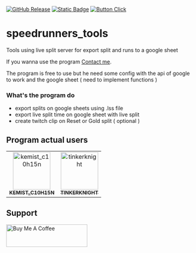 [![GitHub Release](https://img.shields.io/github/v/release/matteo0158/speedrunners_tools?style=for-the-badge)](#) [![Static Badge](https://img.shields.io/badge/SUPPORT-WINDOWS%20ONLY-blue?style=for-the-badge)](#) [![Button Click](https://img.shields.io/badge/DOWNLOAD!-37a779?style=for-the-badge&color=%23009e30)](https://github.com/matteo0158/speedrunners_tools/releases/latest)

# speedrunners_tools
Tools using live split server for export split and runs to a google sheet

If you wanna use the program [Contact me](mailto:lacremedore@gmail.com?subject=[GitHub]%20-%20Taking%20Contact).


The program is free to use but he need some config with the api of google to work and the google sheet ( need to implement functions )

### What's the program do
- export splits on google sheets using .lss file
- export live split time on google sheet with live split
- create twitch clip on Reset or Gold split ( optional )

## Program actual users

<!-- readme: contributors -start -->
<table>
<tr>
    <td align="center">
        <a href="https://www.twitch.tv/kemist_c10h15n">
            <img src="https://static-cdn.jtvnw.net/jtv_user_pictures/f4593f43-9479-4707-bcfb-3f57ed69fb37-profile_image-300x300.png" width="100;" alt="kemist_c10h15n"/>
            <br />
            <sub><b>KEMIST_C10H15N</b></sub>
        </a>
    </td>
    <td align="center">
        <a href="https://www.twitch.tv/tinkerknight">
            <img src="https://static-cdn.jtvnw.net/jtv_user_pictures/b9a196b6-4e0c-4a9e-b295-768770de2db7-profile_image-300x300.png" width="100;" alt="tinkerknight"/>
            <br />
            <sub><b>TINKERKNIGHT</b></sub>
        </a>
    </td>
</tr>
</table>
<!-- readme: contributors -end -->

## Support
<a href="https://www.buymeacoffee.com/LaCreme" target="_blank"><img src="https://cdn.buymeacoffee.com/buttons/v2/default-yellow.png" alt="Buy Me A Coffee" style="height: 60px !important;width: 217px !important;" ></a>


